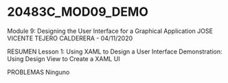 # 20483C_MOD09_DEMO
Module 9:  Designing the User Interface for a Graphical Application
JOSE VICENTE TEJERO CALDERERA - 04/11/2020

RESUMEN
Lesson 1:  Using XAML to Design a User Interface
Demonstration: Using Design View to Create a XAML UI

PROBLEMAS
Ninguno
